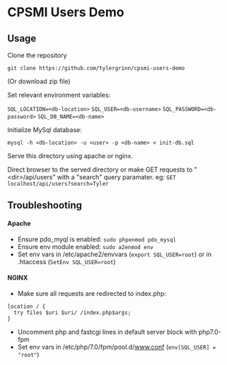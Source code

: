 # CPSMI Users Demo

## Usage

Clone the repository

```git clone https://github.com/tylergrinn/cpsmi-users-demo```

(Or download zip file)

Set relevant environment variables:

```SQL_LOCATION=<db-location>```
```SQL_USER=<db-username>```
```SQL_PASSWORD=<db-password>```
```SQL_DB_NAME=<db-name>```

Initialize MySql database:

```mysql -h <db-location> -u <user> -p <db-name> < init-db.sql```

Serve this directory using apache or nginx.

Direct browser to the served directory or make GET requests to "\<dir\>/api/users" with a "search" query paramater. eg: `GET localhost/api/users?search=Tyler`

## Troubleshooting

#### Apache
* Ensure pdo_myql is enabled: `sudo phpenmod pdo_mysql`
* Ensure env module enabled: `sudo a2enmod env`
* Set env vars in /etc/apache2/envvars (`export SQL_USER=root`) or in .htaccess (`SetEnv SQL_USER=root`)

#### NGINX
* Make sure all requests are redirected to index.php:
```
location / {
  try files $uri $uri/ /index.php$args;
}
```
* Uncomment php and fastcgi lines in default server block with php7.0-fpm
* Set env vars in /etc/php/7.0/fpm/pool.d/www.conf (`env[SQL_USER] = "root"`)

